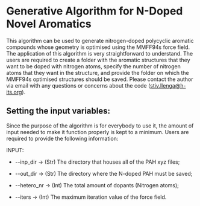 # Generative Algorithm for N-Doped Novel Aromatics

This algorithm can be used to generate nitrogen-doped polycyclic aromatic compounds whose geometry is optimised using the MMFF94s force field. The application of this algorithm is very straightforward to understand. The users are required to create a folder with the aromatic structures that they want to be doped with nitrogen atoms, specify the number of nitrogen atoms that they want in the structure, and provide the folder on which the MMFF94s optimised structures should be saved.  Please contact the author via email with any questions or concerns about the code (stiv.llenga@h-its.org).

## Setting the input variables:

Since the purpose of the algorithm is for everybody to use it, the amount of input needed to make it function properly is kept to a minimum. Users are required to provide the following information: 

INPUT:
   
* --inp_dir -> (Str) The directory that houses all of the PAH xyz files;
   
* --out_dir -> (Str) The directory where the N-doped PAH must be saved;
   
* --hetero_nr -> (Int) The total amount of dopants (Nitrogen atoms);

* --iters -> (Int) The maximum iteration value of the force field.
